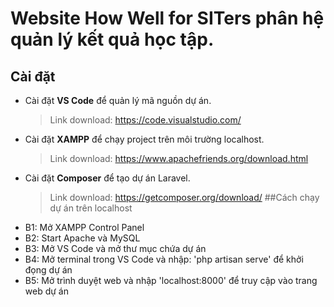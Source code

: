 # Website How Well for SITers phân hệ quản lý kết quả học tập.
## Cài đặt
- Cài đặt **VS Code** để quản lý mã nguồn dự án.
  >Link download: https://code.visualstudio.com/
- Cài đặt **XAMPP** để chạy project trên môi trường localhost.
  >Link download: https://www.apachefriends.org/download.html
- Cài đặt **Composer** để tạo dự án Laravel.
  >Link download: https://getcomposer.org/download/
##Cách chạy dự án trên localhost
- B1: Mở XAMPP Control Panel
- B2: Start Apache và MySQL
- B3: Mở VS Code và mở thư mục chứa dự án
- B4: Mở terminal trong VS Code và nhập: 'php artisan serve' để khởi đọng dự án
- B5: Mở trình duyệt web và nhập 'localhost:8000' để truy cập vào trang web dự án
